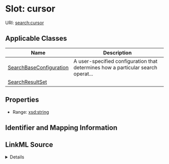 # Slot: cursor

URI: [search:cursor](https://w3id.org/linkml/search_datamodel/cursor)



<!-- no inheritance hierarchy -->




## Applicable Classes

| Name | Description |
| --- | --- |
[SearchBaseConfiguration](SearchBaseConfiguration.md) | A user-specified configuration that determines how a particular search operat...
[SearchResultSet](SearchResultSet.md) | 






## Properties

* Range: [xsd:string](http://www.w3.org/2001/XMLSchema#string)







## Identifier and Mapping Information








## LinkML Source

<details>
```yaml
name: cursor
alias: cursor
domain_of:
- SearchBaseConfiguration
- SearchResultSet
range: string

```
</details>